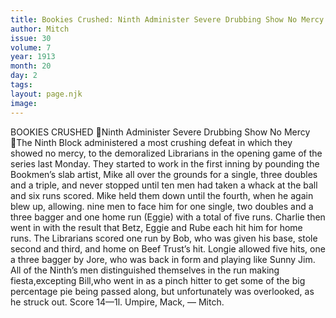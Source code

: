 ```yaml
---
title: Bookies Crushed: Ninth Administer Severe Drubbing Show No Mercy
author: Mitch
issue: 30
volume: 7
year: 1913
month: 20
day: 2
tags:
layout: page.njk
image:
---
```

BOOKIES CRUSHED Ninth Administer Severe Drubbing Show No Mercy The Ninth Block administered a most crushing defeat in which they showed no mercy, to the demoralized Librarians in the opening game of the series last Monday. They started to work in the first inning by pounding the Bookmen’s slab artist, Mike all over the grounds for a single, three doubles and a triple, and never stopped until ten men had taken a whack at the ball and six runs scored. Mike held them down until the fourth, when he again blew up, allowing. nine men to face him for one single, two doubles and a three bagger and one home run (Eggie) with a total of five runs. Charlie then went in with the result that Betz, Eggie and Rube each hit him for home runs. The Librarians scored one run by Bob, who was given his base, stole second and third, and home on Beef Trust’s hit. Longie allowed five hits, one a three bagger by Jore, who was back in form and playing like Sunny Jim. All of the Ninth’s men distinguished themselves in the run making fiesta,excepting Bill,who went in as a pinch hitter to get some of the big percentage pie being passed along, but unfortunately was overlooked, as he struck out. Score 14—1l. Umpire, Mack, — Mitch. 
